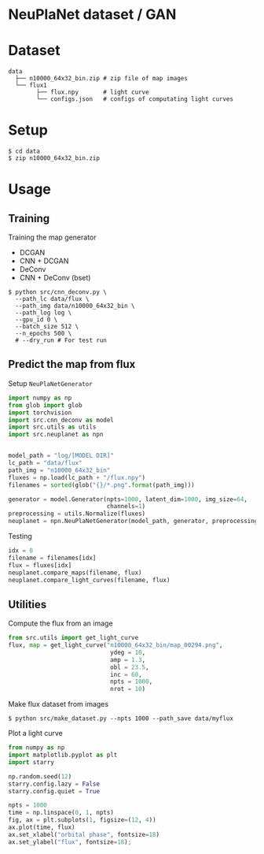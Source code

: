 NeuPlaNet dataset / GAN
===

# Dataset
```
data
  ├── n10000_64x32_bin.zip # zip file of map images
  └── flux1 
        ├── flux.npy       # light curve
        └── configs.json   # configs of computating light curves
```

# Setup
```
$ cd data
$ zip n10000_64x32_bin.zip
```

# Usage
## Training 
Training the map generator
- DCGAN
- CNN + DCGAN
- DeConv
- CNN + DeConv (bset)
```
$ python src/cnn_deconv.py \
  --path_lc data/flux \
  --path_img data/n10000_64x32_bin \
  --path_log log \
  --gpu_id 0 \
  --batch_size 512 \
  --n_epochs 500 \
  # --dry_run # For test run
```

## Predict the map from flux
Setup ```NeuPlaNetGenerator```
```python
import numpy as np
from glob import glob
import torchvision
import src.cnn_deconv as model
import src.utils as utils
import src.neuplanet as npn


model_path = "log/[MODEL DIR]"
lc_path = "data/flux"
path_img = "n10000_64x32_bin"
fluxes = np.load(lc_path + "/flux.npy")
filenames = sorted(glob("{}/*.png".format(path_img)))

generator = model.Generator(npts=1000, latent_dim=1000, img_size=64, 
                            channels=1)
preprocessing = utils.Normalize(fluxes)
neuplanet = npn.NeuPlaNetGenerator(model_path, generator, preprocessing)
```
Testing
```python
idx = 0
filename = filenames[idx]
flux = fluxes[idx]
neuplanet.compare_maps(filename, flux)
neuplanet.compare_light_curves(filename, flux)
```

## Utilities
Compute the flux from an image
```python
from src.utils import get_light_curve
flux, map = get_light_curve("n10000_64x32_bin/map_00294.png", 
                             ydeg = 10, 
                             amp = 1.3, 
                             obl = 23.5, 
                             inc = 60, 
                             npts = 1000, 
                             nrot = 10)
```

Make flux dataset from images
```
$ python src/make_dataset.py --npts 1000 --path_save data/myflux
```

Plot a light curve
```python
from numpy as np
import matplotlib.pyplot as plt
import starry

np.random.seed(12)
starry.config.lazy = False
starry.config.quiet = True

npts = 1000
time = np.linspace(0, 1, npts)
fig, ax = plt.subplots(1, figsize=(12, 4))
ax.plot(time, flux)
ax.set_xlabel("orbital phase", fontsize=18)
ax.set_ylabel("flux", fontsize=18);
```
